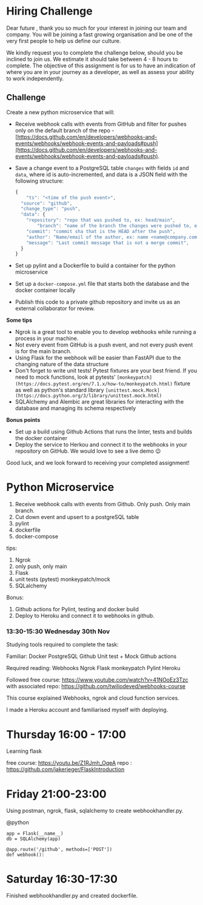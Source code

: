 # <company> Hiring Challenge

Dear future <company>, thank you so much for your interest in joining our team and company. You will be joining a fast growing organisation and be one of the very first people to help us define our culture.

We kindly request you to complete the challenge below, should you be inclined to join us. We estimate it should take between 4 - 8 hours to complete. The objective of this assignment is for us to have an indication of where you are in your journey as a developer, as well as assess your ability to work independently.

## Challenge

Create a new python microservice that will:

- Receive webhook calls with events from GitHub and filter for pushes only on the default branch of the repo - [https://docs.github.com/en/developers/webhooks-and-events/webhooks/webhook-events-and-payloads#push](https://docs.github.com/en/developers/webhooks-and-events/webhooks/webhook-events-and-payloads#push).
- Save a change event to a PostgreSQL table `changes` with fields `id` and `data`, where id is auto-incremented, and data is a JSON field with the following structure:
    
    ```jsx
    {
    	"ts": "<time of the push event>",
      "source": "github",
      "change_type": "push",
      "data": {
        "repository": "repo that was pushed to, ex: head/main",
    		"branch": "name of the branch the changes were pushed to, ex: main",,
        "commit": "commit sha that is the HEAD after the push",
        "author": "Name/email of the author, ex: name <name@company.com>",
        "message": "Last commit message that is not a merge commit",
      }
    }
    ```
    
- Set up pylint and a Dockerfile to build a container for the python microservice
- Set up a `docker-compose.yml` file that starts both the database and the docker container locally
- Publish this code to a private github repository and invite us as an external collaborator for review.

**Some tips**

- Ngrok is a great tool to enable you to develop webhooks while running a process in your machine.
- Not every event from GitHub is a push event, and not every push event is for the main branch.
- Using Flask for the webhook will be easier than FastAPI due to the changing nature of the data structure
- Don't forget to write unit tests! Pytest fixtures are your best friend. If you need to mock functions, look at pytests’ `[monkeypatch](https://docs.pytest.org/en/7.1.x/how-to/monkeypatch.html)` fixture as well as python's standard library `[unittest.mock.Mock](https://docs.python.org/3/library/unittest.mock.html)`
- SQLAlchemy and Alembic are great libraries for interacting with the database and managing its schema respectively

**Bonus points**

- Set up a build using Github Actions that runs the linter, tests and builds the docker container
- Deploy the service to Herkou and connect it to the webhooks in your repository on GitHub. We would love to see a live demo 😉

Good luck, and we look forward to receiving your completed assignment!



# Python Microservice

1. Receive webhook calls with events from Github. Only push. Only main branch.
2. Cut down event and upsert to a postgreSQL table
3. pylint
4. dockerfile
5. docker-compose

tips:

1. Ngrok
2. only push, only main
3. Flask
4. unit tests (pytest) monkeypatch/mock
5. SQLalchemy

Bonus:
1. Github actions for Pylint, testing and docker build
2. Deploy to Heroku and connect it to webhooks in github.

### 13:30-15:30 Wednesday 30th Nov

Studying tools required to complete the task:

Familiar:
Docker
PostgreSQL
Github
Unit test + Mock
Github actions

Required reading:
Webhooks
Ngrok
Flask
monkeypatch
Pylint
Heroku

Followed free course: https://www.youtube.com/watch?v=41NOoEz3Tzc
with associated repo: https://github.com/twiliodeved/webhooks-course

This course explained Webhooks, ngrok and cloud function services.

I made a Heroku account and familiarised myself with deploying. 

# Thursday 16:00 - 17:00

Learning flask

free course: https://youtu.be/Z1RJmh_OqeA
repo : https://github.com/jakerieger/FlaskIntroduction

# Friday 21:00-23:00

Using postman, ngrok, flask, sqlalchemy to create webhookhandler.py. 

@python
```
app = Flask(__name__)
db = SQLAlchemy(app)

@app.route('/github', methods=['POST'])
def webhook():

```

# Saturday 16:30-17:30

Finished webhookhandler.py and created dockerfile.